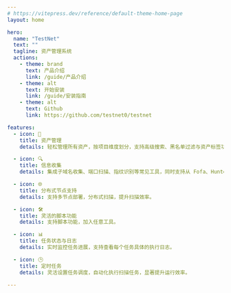```yaml
---
# https://vitepress.dev/reference/default-theme-home-page
layout: home

hero:
  name: "TestNet"
  text: ""
  tagline: 资产管理系统
  actions:
    - theme: brand
      text: 产品介绍
      link: /guide/产品介绍
    - theme: alt
      text: 开始安装
      link: /guide/安装指南
    - theme: alt
      text: Github
      link: https://github.com/testnet0/testnet

features:
  - icon: 🚀
    title: 资产管理
    details: 轻松管理所有资产，按项目维度划分，支持高级搜索、黑名单过滤与资产标签功能。

  - icon: 🔍
    title: 信息收集
    details: 集成子域名收集、端口扫描、指纹识别等常见工具，同时支持从 Fofa、Hunter 等空间搜索引擎一键导入。

  - icon: 🌐
    title: 分布式节点支持
    details: 支持多节点部署，分布式扫描，提升扫描效率。

  - icon: 🛠️
    title: 灵活的脚本功能
    details: 支持脚本功能，加入任意工具。

  - icon: 📊
    title: 任务状态与日志
    details: 实时监控任务进展，支持查看每个任务具体的执行日志。

  - icon: 🕒
    title: 定时任务
    details: 灵活设置任务调度，自动化执行扫描任务，显著提升运行效率。

---
```


